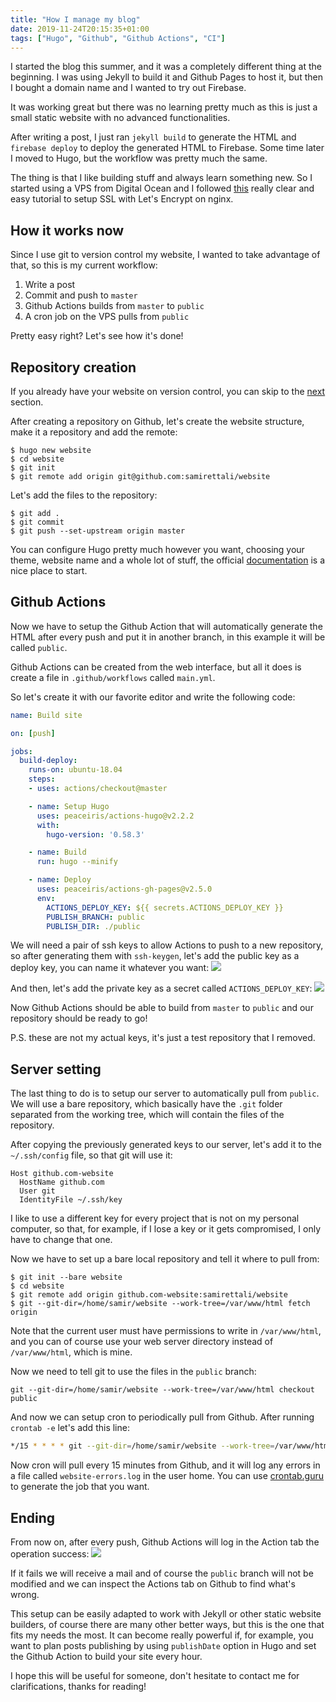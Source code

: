 ```yaml
---
title: "How I manage my blog"
date: 2019-11-24T20:15:35+01:00
tags: ["Hugo", "Github", "Github Actions", "CI"]
---
```


I started the blog this summer, and it was a completely different thing at the
beginning. I was using Jekyll to build it and Github Pages to host it, but then
I bought a domain name and I wanted to try out Firebase.  

It was working great but there was no learning pretty much as this is just a
small static website with no advanced functionalities.  

After writing a post, I just ran `jekyll build` to generate the HTML and
`firebase deploy` to deploy the generated HTML to Firebase. Some time later I
moved to Hugo, but the workflow was pretty much the same.

The thing is that I like building stuff and always learn something new. So I
started using a VPS from Digital Ocean and I followed
[this](https://www.digitalocean.com/community/tutorials/how-to-secure-nginx-with-let-s-encrypt-on-ubuntu-18-04)
really clear and easy tutorial to setup SSL with Let's Encrypt on nginx.

## How it works now
Since I use git to version control my website, I wanted to take advantage of
that, so this is my current workflow:

1. Write a post
2. Commit and push to `master`
3. Github Actions builds from `master` to `public`
4. A cron job on the VPS pulls from `public`

Pretty easy right? Let's see how it's done!

## Repository creation
If you already have your website on version control, you can skip to the
[next](#github-actions) section.

After creating a repository on Github, let's create the website structure, make
it a repository and add the remote:
```
$ hugo new website
$ cd website
$ git init
$ git remote add origin git@github.com:samirettali/website
```

Let's add the files to the repository:
```
$ git add .
$ git commit
$ git push --set-upstream origin master
```

You can configure Hugo pretty much however you want, choosing your theme,
website name and a whole lot of stuff, the official
[documentation](https://gohugo.io/getting-started/quick-start/#site-configuration)
is a nice place to start.


## Github Actions
Now we have to setup the Github Action that will automatically generate the HTML
after every push and put it in another branch, in this example it will be called
`public`.

Github Actions can be created from the web interface, but all it does is create
a file in `.github/workflows` called `main.yml`.

So let's create it with our favorite editor and write the following code:

```yaml
name: Build site

on: [push]

jobs:
  build-deploy:
    runs-on: ubuntu-18.04
    steps:
    - uses: actions/checkout@master

    - name: Setup Hugo
      uses: peaceiris/actions-hugo@v2.2.2
      with:
        hugo-version: '0.58.3'

    - name: Build
      run: hugo --minify

    - name: Deploy
      uses: peaceiris/actions-gh-pages@v2.5.0
      env:
        ACTIONS_DEPLOY_KEY: ${{ secrets.ACTIONS_DEPLOY_KEY }}
        PUBLISH_BRANCH: public
        PUBLISH_DIR: ./public
```

We will need a pair of ssh keys to allow Actions to push to a new repository, so
after generating them with `ssh-keygen`, let's add the public key as a deploy
key, you can name it whatever you want:
![](/images/hosting/deploy-key.png)

And then, let's add the private key as a secret called `ACTIONS_DEPLOY_KEY`:
![](/images/hosting/secret-key.png)

Now Github Actions should be able to build from `master` to `public` and our
repository should be ready to go!

P.S. these are not my actual keys, it's just a test repository that I removed.

## Server setting
The last thing to do is to setup our server to automatically pull from `public`.
We will use a bare repository, which basically have the `.git` folder separated
from the working tree, which will contain the files of the repository.

After copying the previously generated keys to our server, let's add it to the
`~/.ssh/config` file, so that git will use it:
```
Host github.com-website
  HostName github.com
  User git
  IdentityFile ~/.ssh/key
```
I like to use a different key for every project that is not on my personal
computer, so that, for example, if I lose a key or it gets compromised, I only
have to change that one.

Now we have to set up a bare local repository and tell it where to pull from:
```
$ git init --bare website
$ cd website
$ git remote add origin github.com-website:samirettali/website
$ git --git-dir=/home/samir/website --work-tree=/var/www/html fetch origin
```

Note that the current user must have permissions to write in `/var/www/html`,
and you can of course use your web server directory instead of `/var/www/html`,
which is mine.

Now we need to tell git to use the files in the `public` branch:
```
git --git-dir=/home/samir/website --work-tree=/var/www/html checkout public
```

And now we can setup cron to periodically pull from Github. After running
`crontab -e` let's add this line:
```bash
*/15 * * * * git --git-dir=/home/samir/website --work-tree=/var/www/html pull 2>>/home/samir/website-errors.log
```

Now cron will pull every 15 minutes from Github, and it will log any errors in a
file called `website-errors.log` in the user home. You can use
[crontab.guru](https://crontab.guru/) to generate the job that you want.

## Ending
From now on, after every push, Github Actions will log in the Action tab the
operation success:
![](/images/hosting/action.png)

If it fails we will receive a mail and of course the `public` branch will not be
modified and we can inspect the Actions tab on Github to find what's wrong.

This setup can be easily adapted to work with Jekyll or other static website
builders, of course there are many other better ways, but this is the one that
fits my needs the most. It can become really powerful if, for example, you want
to plan posts publishing by using `publishDate` option in Hugo and set the
Github Action to build your site every hour.

I hope this will be useful for someone, don't hesitate to contact me for
clarifications, thanks for reading!
